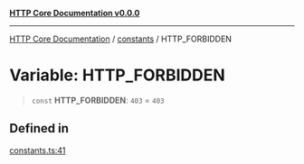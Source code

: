 [**HTTP Core Documentation v0.0.0**](../../README.md)

***

[HTTP Core Documentation](../../modules.md) / [constants](../README.md) / HTTP\_FORBIDDEN

# Variable: HTTP\_FORBIDDEN

> `const` **HTTP\_FORBIDDEN**: `403` = `403`

## Defined in

[constants.ts:41](https://github.com/stonemjs/http-core/blob/a162480c16327760396238c341daab61793d5440/src/constants.ts#L41)
